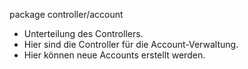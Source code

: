 package controller/account

- Unterteilung des Controllers.
- Hier sind die Controller für die Account-Verwaltung.
- Hier können neue Accounts erstellt werden.